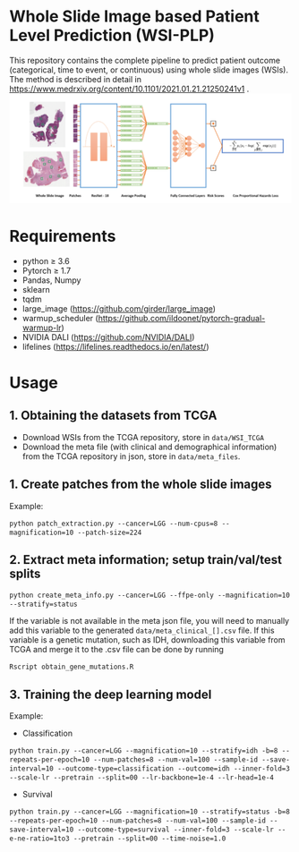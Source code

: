 # Whole Slide Image based Patient Level Prediction (WSI-PLP)
This repository contains the complete pipeline to predict patient outcome (categorical, time to event, or continuous) using whole slide images (WSIs). The method is described in detail in https://www.medrxiv.org/content/10.1101/2021.01.21.21250241v1 . 
![Model Structure](figure/model-structure.png)

# Requirements
* python ≥ 3.6
* Pytorch ≥ 1.7
* Pandas, Numpy
* sklearn
* tqdm
* large_image (https://github.com/girder/large_image)
* warmup_scheduler (https://github.com/ildoonet/pytorch-gradual-warmup-lr)
* NVIDIA DALI (https://github.com/NVIDIA/DALI)
* lifelines (https://lifelines.readthedocs.io/en/latest/)

# Usage

## 1. Obtaining the datasets from TCGA

* Download WSIs from the TCGA repository, store in `data/WSI_TCGA`
* Download the meta file (with clinical and demographical information) from the TCGA repository in json, store in `data/meta_files`.


## 1. Create patches from the whole slide images

Example: 

```
python patch_extraction.py --cancer=LGG --num-cpus=8 --magnification=10 --patch-size=224 
```

## 2. Extract meta information; setup train/val/test splits

```
python create_meta_info.py --cancer=LGG --ffpe-only --magnification=10 --stratify=status
```

If the variable is not available in the meta json file, you will need to manually add this variable to the generated `data/meta_clinical_[].csv` file. If this variable is a genetic mutation, such as IDH, downloading this variable from TCGA and merge it to the .csv file can be done by running

```
Rscript obtain_gene_mutations.R
```

## 3. Training the deep learning model

Example:

* Classification
```
python train.py --cancer=LGG --magnification=10 --stratify=idh -b=8 --repeats-per-epoch=10 --num-patches=8 --num-val=100 --sample-id --save-interval=10 --outcome-type=classification --outcome=idh --inner-fold=3 --scale-lr --pretrain --split=00 --lr-backbone=1e-4 --lr-head=1e-4
```

* Survival
```
python train.py --cancer=LGG --magnification=10 --stratify=status -b=8 --repeats-per-epoch=10 --num-patches=8 --num-val=100 --sample-id --save-interval=10 --outcome-type=survival --inner-fold=3 --scale-lr --e-ne-ratio=1to3 --pretrain --split=00 --time-noise=1.0
```
